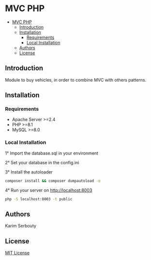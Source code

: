 # MVC PHP

- [MVC PHP](#mvc-php)
  - [Introduction](#introduction)
  - [Installation](#installation)
    - [Requirements](#requirements)
    - [Local Installation](#local-installation)
  - [Authors](#authors)
  - [License](#license)

## Introduction

Module to buy vehicles, in order to combine MVC with others patterns.

## Installation

### Requirements

- Apache Server >=2.4
- PHP >=8.1
- MySQL >=8.0

### Local Installation

1° Import the database.sql in your environment

2° Set your database in the config.ini

3° Install the autoloader

```bash
composer install && composer dumpautoload -o
```

4° Run your server on <http://localhost:8003>

```bash
php -S localhost:8003 -t public
```

## Authors

Karim Serbouty

## License

[MIT License](.LICENSE.md)
